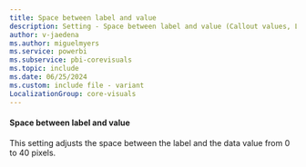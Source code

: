 ```yaml
---
title: Space between label and value
description: Setting - Space between label and value (Callout values, Label, Space between label and value)
author: v-jaedena
ms.author: miguelmyers
ms.service: powerbi
ms.subservice: pbi-corevisuals
ms.topic: include
ms.date: 06/25/2024
ms.custom: include file - variant
LocalizationGroup: core-visuals
---
```

#### Space between label and value

This setting adjusts the space between the label and the data value from 0 to 40 pixels.
